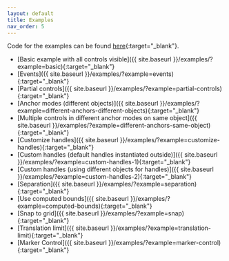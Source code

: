 ```yaml
---
layout: default
title: Examples
nav_order: 5
---
```


Code for the examples can be found [here](https://github.com/tocttou/three-freeform-controls/tree/master/examples){:target="_blank"}.

- [Basic example with all controls visible]({{ site.baseurl }}/examples/?example=basic){:target="_blank"}
- [Events]({{ site.baseurl }}/examples/?example=events){:target="_blank"}
- [Partial controls]({{ site.baseurl }}/examples/?example=partial-controls){:target="_blank"}
- [Anchor modes (different objects)]({{ site.baseurl }}/examples/?example=different-anchors-different-objects){:target="_blank"}
- [Multiple controls in different anchor modes on same object]({{ site.baseurl }}/examples/?example=different-anchors-same-object){:target="_blank"}
- [Customize handles]({{ site.baseurl }}/examples/?example=customize-handles){:target="_blank"}
- [Custom handles (default handles instantiated outside)]({{ site.baseurl }}/examples/?example=custom-handles-1){:target="_blank"}
- [Custom handles (using different objects for handles)]({{ site.baseurl }}/examples/?example=custom-handles-2){:target="_blank"}
- [Separation]({{ site.baseurl }}/examples/?example=separation){:target="_blank"}
- [Use computed bounds]({{ site.baseurl }}/examples/?example=computed-bounds){:target="_blank"}
- [Snap to grid]({{ site.baseurl }}/examples/?example=snap){:target="_blank"}
- [Translation limit]({{ site.baseurl }}/examples/?example=translation-limit){:target="_blank"}
- [Marker Control]({{ site.baseurl }}/examples/?example=marker-control){:target="_blank"}
